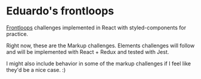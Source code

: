 # Eduardo's frontloops
[Frontloops](https://frontloops.io/) challenges implemented in React with styled-components for practice.

Right now, these are the Markup challenges. Elements challenges will follow and will be implemented with React + Redux and tested with Jest.

I might also include behavior in some of the markup challenges if I feel like they'd be a nice case. :)
